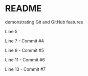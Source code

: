 # README
demonstrating Git and GitHub features

Line 5

Line 7 - Commit #4

Line 9 - Commit #5

Line 11 - Commit #6

Line 13 - Commit #7